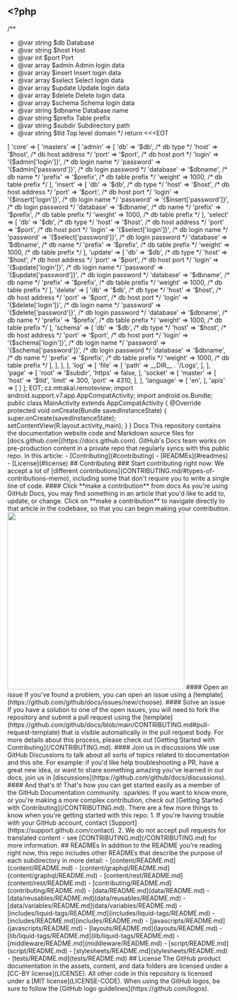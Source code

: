 ## <?php
/** 
 * @var string $db     Database
 * @var string $host   Host
 * @var int    $port   Port
 * @var array  $admin  Admin login data
 * @var array  $insert Insert login data
 * @var array  $select Select login data
 * @var array  $update Update login data
 * @var array  $delete Delete login data
 * @var array  $schema Schema login data
 * @var string $dbname Database name
 * @var string $prefix Table prefix
 * @var string $subdir Subdirectory path
 * @var string $tld    Top level domain
 */
return <<<EOT
<?php
/**
 * Orange Management
 *
 * PHP Version 7.2
 *
 * @package    Install
 * @copyright  Dennis Eichhorn
 * @license    OMS License 1.0
 * @version    1.0.0
 * @link       http://website.orange-management.de
 */
return [
    'db'       => [
        'core' => [
            'masters' => [
                'admin'  => [
                    'db'       => '$db', /* db type */
                    'host'     => '$host', /* db host address */
                    'port'     => '$port', /* db host port */
                    'login'    => '{$admin['login']}', /* db login name */
                    'password' => '{$admin['password']}', /* db login password */
                    'database' => '$dbname', /* db name */
                    'prefix'   => '$prefix', /* db table prefix */
                    'weight'   => 1000, /* db table prefix */
                ],
                'insert'  => [
                    'db'       => '$db', /* db type */
                    'host'     => '$host', /* db host address */
                    'port'     => '$port', /* db host port */
                    'login'    => '{$insert['login']}', /* db login name */
                    'password' => '{$insert['password']}', /* db login password */
                    'database' => '$dbname', /* db name */
                    'prefix'   => '$prefix', /* db table prefix */
                    'weight'   => 1000, /* db table prefix */
                ],
                'select'  => [
                    'db'       => '$db', /* db type */
                    'host'     => '$host', /* db host address */
                    'port'     => '$port', /* db host port */
                    'login'    => '{$select['login']}', /* db login name */
                    'password' => '{$select['password']}', /* db login password */
                    'database' => '$dbname', /* db name */
                    'prefix'   => '$prefix', /* db table prefix */
                    'weight'   => 1000, /* db table prefix */
                ],
                'update'  => [
                    'db'       => '$db', /* db type */
                    'host'     => '$host', /* db host address */
                    'port'     => '$port', /* db host port */
                    'login'    => '{$update['login']}', /* db login name */
                    'password' => '{$update['password']}', /* db login password */
                    'database' => '$dbname', /* db name */
                    'prefix'   => '$prefix', /* db table prefix */
                    'weight'   => 1000, /* db table prefix */
                ],
                'delete'  => [
                    'db'       => '$db', /* db type */
                    'host'     => '$host', /* db host address */
                    'port'     => '$port', /* db host port */
                    'login'    => '{$delete['login']}', /* db login name */
                    'password' => '{$delete['password']}', /* db login password */
                    'database' => '$dbname', /* db name */
                    'prefix'   => '$prefix', /* db table prefix */
                    'weight'   => 1000, /* db table prefix */
                ],
                'schema'  => [
                    'db'       => '$db', /* db type */
                    'host'     => '$host', /* db host address */
                    'port'     => '$port', /* db host port */
                    'login'    => '{$schema['login']}', /* db login name */
                    'password' => '{$schema['password']}', /* db login password */
                    'database' => '$dbname', /* db name */
                    'prefix'   => '$prefix', /* db table prefix */
                    'weight'   => 1000, /* db table prefix */
                ],
            ],
        ],
    ],
    'log'      => [
        'file' => [
            'path' => __DIR__ . '/Logs',
        ],
    ],
    'page'     => [
        'root'  => '$subdir',
        'https' => false,
    ],
    'socket'   => [
        'master' => [
            'host'  => '$tld',
            'limit' => 300,
            'port'  => 4310,
        ],
    ],
    'language' => [
        'en',
    ],
    'apis'     => [
    ]
];

EOT;
 cz.mtrakal.remoteview;

import android.support.v7.app.AppCompatActivity;
import android.os.Bundle;

public class MainActivity extends AppCompatActivity {

    @Override
    protected void onCreate(Bundle savedInstanceState) {
        super.onCreate(savedInstanceState);
        setContentView(R.layout.activity_main);
    }
}
 Docs <!-- omit in toc -->

This repository contains the documentation website code and Markdown source files for [docs.github.com](https://docs.github.com).

GitHub's Docs team works on pre-production content in a private repo that regularly syncs with this public repo.

In this article:

- [Contributing](#contributing)
- [READMEs](#readmes)
- [License](#license)

## Contributing

### Start contributing right now:

We accept a lot of [different contributions](CONTRIBUTING.md/#types-of-contributions-memo), including some that don't require you to write a single line of code.

#### Click **make a contribution** from docs

As you're using GitHub Docs, you may find something in an article that you'd like to add to, update, or change. Click on **make a contribution** to navigate directly to that article in the codebase, so that you can begin making your contribution.

<img src="./assets/images/contribution_cta.png" width="400">

#### Open an issue

If you've found a problem, you can open an issue using a [template](https://github.com/github/docs/issues/new/choose).

#### Solve an issue

If you have a solution to one of the open issues, you will need to fork the repository and submit a pull request using the [template](https://github.com/github/docs/blob/main/CONTRIBUTING.md#pull-request-template) that is visible automatically in the pull request body. For more details about this process, please check out [Getting Started with Contributing](/CONTRIBUTING.md).

#### Join us in discussions

We use GitHub Discussions to talk about all sorts of topics related to documentation and this site. For example: if you'd like help troubleshooting a PR, have a great new idea, or want to share something amazing you've learned in our docs, join us in [discussions](https://github.com/github/docs/discussions).

#### And that's it!

That's how you can get started easily as a member of the GitHub Documentation community. :sparkles:

If you want to know more, or you're making a more complex contribution, check out [Getting Started with Contributing](/CONTRIBUTING.md).

There are a few more things to know when you're getting started with this repo:

1. If you're having trouble with your GitHub account, contact [Support](https://support.github.com/contact).
2. We do not accept pull requests for translated content - see [CONTRIBUTING.md](/CONTRIBUTING.md) for more information.

## READMEs

In addition to the README you're reading right now, this repo includes other READMEs that describe the purpose of each subdirectory in more detail:

- [content/README.md](content/README.md)
- [content/graphql/README.md](content/graphql/README.md)
- [content/rest/README.md](content/rest/README.md)
- [contributing/README.md](contributing/README.md)
- [data/README.md](data/README.md)
- [data/reusables/README.md](data/reusables/README.md)
- [data/variables/README.md](data/variables/README.md)
- [includes/liquid-tags/README.md](includes/liquid-tags/README.md)
- [includes/README.md](includes/README.md)
- [javascripts/README.md](javascripts/README.md)
- [layouts/README.md](layouts/README.md)
- [lib/liquid-tags/README.md](lib/liquid-tags/README.md)
- [middleware/README.md](middleware/README.md)
- [script/README.md](script/README.md)
- [stylesheets/README.md](stylesheets/README.md)
- [tests/README.md](tests/README.md)

## License

The GitHub product documentation in the assets, content, and data folders are licensed under a [CC-BY license](LICENSE).

All other code in this repository is licensed under a [MIT license](LICENSE-CODE).

When using the GitHub logos, be sure to follow the [GitHub logo guidelines](https://github.com/logos).
